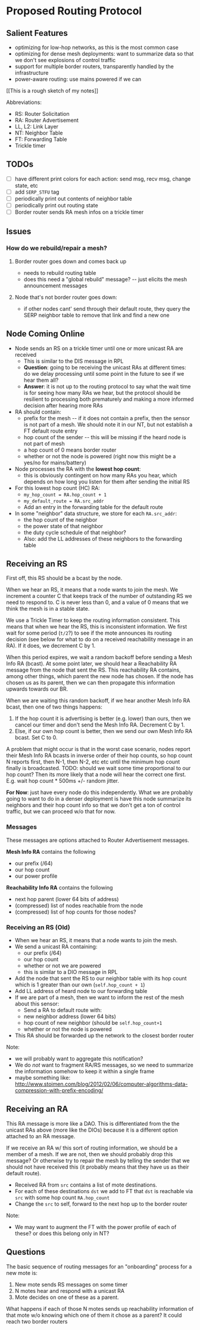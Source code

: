 Proposed Routing Protocol
=========================

## Salient Features
* optimizing for low-hop networks, as this is the most common case
* optimizing for dense mesh deployments: want to summarize data so that we don't see
  explosions of control traffic
* support for multiple border routers, transparently handled by the infrastructure
* power-aware routing: use mains powered if we can

[[This is a rough sketch of my notes]]

Abbreviations:
* RS: Router Solicitation
* RA: Router Advertisement
* LL, L2: Link Layer
* NT: Neighbor Table
* FT: Forwarding Table
* Trickle timer

## TODOs

* [ ] have different print colors for each action: send msg, recv msg, change state, etc
* [ ] add `SERP_STFU` tag
* [ ] periodically print out contents of neighbor table
* [ ] periodically print out routing state
* [ ] Border router sends RA mesh infos on a trickle timer

## Issues

###  How do we rebuild/repair a mesh?

1. Border router goes down and comes back up
    * needs to rebuild routing table
    * does this need a "global rebuild" message? -- just elicits the mesh announcement messages

2. Node that's not border router goes down:
    * if other nodes cant' send through their default route, they query the SERP neighbor table to remove that
      link and find a new one

## Node Coming Online

* Node sends an RS on a trickle timer until one or more unicast RA are received
    * This is similar to the DIS message in RPL
    * **Question**: going to be receiving the unicast RAs at different times: do we delay
      processing until some point in the future to see if we hear them all?
    * **Answer**: it is not up to the routing protocol to say what the wait time is for
      seeing how many RAs we hear, but the protocol should be resilient to processing
      both prematurely and making a more informed decision after hearing more RAs
* RA should contain:
    * prefix for the mesh -- if it does not contain a prefix, then the sensor is not
      part of a mesh. We should note it in our NT, but not establish a FT default route entry
    * hop count of the sender -- this will be missing if the heard node is not part of mesh
    * a hop count of 0 means border router
    * whether or not the node is powered (right now this might be a yes/no for mains/battery)
* Node processes the RA with the **lowest hop count**:
    * this is obviously contingent on how many RAs you hear, which depends on how
      long you listen for them after sending the initial RS
* For this lowest hop count (HC) RA:
    * `my_hop_count = RA.hop_count + 1`
    * `my_default_route = RA.src_addr`
    * Add an entry in the forwarding table for the default route
* In some "neighbor" data structure, we store for each `RA.src_addr`:
    * the hop count of the neighbor
    * the power state of that neighbor
    * the duty cycle schedule of that neighbor?
    * Also: add the LL addresses of these neighbors to the forwarding table

## Receiving an RS

First off, this RS should be a bcast by the node.

When we hear an RS, it means that a node wants to join the mesh. We increment a
counter C that keeps track of the number of outstanding RS we need to respond
to. C is never less than 0, and a value of 0 means that we think the mesh is in
a stable state.

We use a Trickle Timer to keep the routing information consistent. This means
that when we hear the RS, this is inconsistent information.  We first wait for
some period (`t/2`?) to see if the mote announces its routing decision (see
below for what to do on a received reachability message in an RA). If it does,
we decrement C by 1.

When this period expires, we wait a random backoff before sending a Mesh Info
RA (bcast).  At some point later, we should hear a Reachability RA message from
the node that sent the RS. This reachability RA contains, among other things,
which parent the new node has chosen. If the node has chosen us as its parent,
then we can then propagate this information upwards towards our BR.

When we are waiting this random backoff, if we hear another Mesh Info RA bcast, then
one of two things happens:
1. If the hop count it is advertising is better (e.g. lower) than ours, then we cancel our
   timer and don't send the Mesh Info RA. Decrement C by 1.
2. Else, if our own hop count is better, then we send our own Mesh Info RA bcast. Set C to 0.

A problem that might occur is that in the worst case scenario, nodes report their Mesh Info RA bcasts
in inverse order of their hop counts, so hop count N reports first, then N-1, then N-2, etc etc until
the minimum hop count finally is broadcasted.
TODO: should we wait some time proportional to our hop count? Then its more likely that a node will
hear the correct one first. E.g. wait hop count * 500ms +/- random jitter.

**For Now**: just have every node do this independently. What we are probably going to want to do
in a denser deployment is have this node summarize its neighbors and their hop count info so that
we don't get a ton of control traffic, but we can proceed w/o that for now.

### Messages

These messages are options attached to Router Advertisement messages.

**Mesh Info RA** contains the following
* our prefix (/64)
* our hop count
* our power profile

**Reachability Info RA** contains the following
* next hop parent (lower 64 bits of address)
* (compressed) list of nodes reachable from the node
* (compressed) list of hop counts for those nodes?

### Receiving an RS (Old)
* When we hear an RS, it means that a node wants to join the mesh.
* We send a unicast RA containing:
    * our prefix (/64)
    * our hop count
    * whether or not we are powered
    * this is similar to a DIO message in RPL
* Add the node that sent the RS to our neighbor table with its hop count which
  is 1 greater than our own (`self.hop_count + 1`)
* Add LL address of heard node to our forwarding table
* If we are part of a mesh, then we want to inform the rest of the mesh about this sensor:
    * Send a RA to default route with:
    * new neighbor address (lower 64 bits)
    * hop count of new neighbor (should be `self.hop_count+1`
    * whether or not the node is powered
* This RA should be forwarded up the network to the closest border router

Note:
* we will probably want to aggregate this notification?
* We do *not* want to fragment RA/RS messages, so we need to summarize the information
  somehow to keep it within a single frame
* maybe something like:
  http://www.stoimen.com/blog/2012/02/06/computer-algorithms-data-compression-with-prefix-encoding/

## Receiving an RA

This RA message is more like a DAO. This is differentiated from the the unicast RAs
above (more like the DIOs) because it is a different option attached to an RA message.

If we receive an RA w/ this sort of routing information, we should be a member of a mesh.
If we are not, then we should probably drop this message? Or otherwise try to repair the
mesh by telling the sender that we should not have received this (it probably means that
they have us as their default route).

* Received RA from `src` contains a list of mote destinations.
* For each of these destinations `dst` we add to FT that `dst` is reachable via `src`
  with some hop count `RA.hop_count`
* Change the `src` to self, forward to the next hop up to the border router

Note:
* We may want to augment the FT with the power profile of each of these? or does this
  belong only in NT?




## Questions

The basic sequence of routing messages for an "onboarding" process for a new mote is:
1. New mote sends RS messages on some timer
2. N motes hear and respond with a unicast RA
3. Mote decides on one of these as a parent.

What happens if each of those N motes sends up reachability information of that mote w/o knowing
which one of them it chose as a parent? It could reach two border routers
